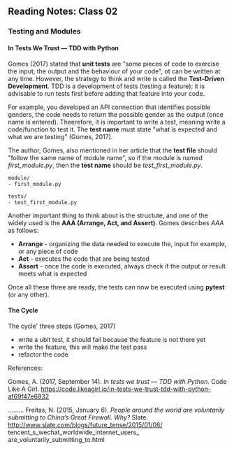 ## Reading Notes: Class 02

### Testing and Modules

#### In Tests We Trust — TDD with Python

Gomes (2017) stated that **unit tests** are "some pieces of code to exercise the input, the output and the behaviour of your code", ot can be written at any time. However, the strategy to think and write is called the **Test-Driven Development**. TDD is a development of tests (testing a feature); it is advisable to run tests first before adding that feature into your code.

For example, you developed an API connection that identifies possible genders, the code needs to return the possible gender as the output (once name is entered). Theerefore, it is important to write a test, meaning write a code/function to test it. The **test name** must state "what is expected and what we are testing" (Gomes, 2017).

The author, Gomes, also mentioned in her article that the **test file** should "follow the same name of module name", so if the module is named *first_module.py*, then the **test name** should be *test_first_module.py*.

```
module/
- first_module.py

tests/
- test_first_module.py

```

Another important thing to think about is the structute, and one of the widely used is the **AAA (Arrange, Act, and Assert)**. Gomes describes *AAA* as follows:

- **Arrange** - organizing the data needed to execute the, input for example, or any piece of code
- **Act** - executes the code that are being tested
- **Assert** - once the code is executed, always check if the output or result meets what is expected

Once all these three are ready, the tests can now be executed using **pytest** (or any other).

#### The Cycle

The cycle' three steps (Gomes, 2017)

- write a ubit test, it should fail because the feature is not there yet
- write the feature, this will make the test pass
- refactor the code





References:

Gomes, A. (2017, September 14). *In tests we trust — TDD with Python*. Code Like A Girl. https://code.likeagirl.io/in-tests-we-trust-tdd-with-python-af69f47e6932




.........
Freitas, N. (2015, January 6). *People around the world are voluntarily submitting to China’s Great Firewall. Why?* Slate. http://www.slate.com/blogs/future_tense/2015/01/06/
tencent_s_wechat_worldwide_internet_users_
are_voluntarily_submitting_to.html


